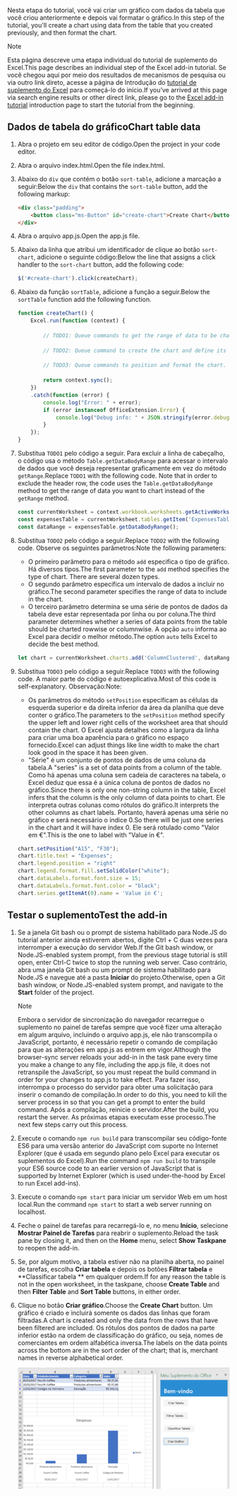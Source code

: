 <span data-ttu-id="8cbb3-101">Nesta etapa do tutorial, você vai criar um gráfico com dados da tabela que você criou anteriormente e depois vai formatar o gráfico.</span><span class="sxs-lookup"><span data-stu-id="8cbb3-101">In this step of the tutorial, you'll create a chart using data from the table that you created previously, and then format the chart.</span></span>

> [!NOTE]
> <span data-ttu-id="8cbb3-102">Esta página descreve uma etapa individual do tutorial de suplemento do Excel.</span><span class="sxs-lookup"><span data-stu-id="8cbb3-102">This page describes an individual step of the Excel add-in tutorial.</span></span> <span data-ttu-id="8cbb3-103">Se você chegou aqui por meio dos resultados de mecanismos de pesquisa ou via outro link direto, acesse a página de Introdução do [tutorial de suplemento do Excel](../tutorials/excel-tutorial.yml) para começá-lo do início.</span><span class="sxs-lookup"><span data-stu-id="8cbb3-103">If you’ve arrived at this page via search engine results or other direct link, please go to the [Excel add-in tutorial](../tutorials/excel-tutorial.yml) introduction page to start the tutorial from the beginning.</span></span>

## <a name="chart-table-data"></a><span data-ttu-id="8cbb3-104">Dados de tabela do gráfico</span><span class="sxs-lookup"><span data-stu-id="8cbb3-104">Chart table data</span></span>

1. <span data-ttu-id="8cbb3-105">Abra o projeto em seu editor de código.</span><span class="sxs-lookup"><span data-stu-id="8cbb3-105">Open the project in your code editor.</span></span> 
2. <span data-ttu-id="8cbb3-106">Abra o arquivo index.html.</span><span class="sxs-lookup"><span data-stu-id="8cbb3-106">Open the file index.html.</span></span>
3. <span data-ttu-id="8cbb3-107">Abaixo do `div` que contém o botão `sort-table`, adicione a marcação a seguir:</span><span class="sxs-lookup"><span data-stu-id="8cbb3-107">Below the `div` that contains the `sort-table` button, add the following markup:</span></span>

    ```html
    <div class="padding">            
        <button class="ms-Button" id="create-chart">Create Chart</button>            
    </div>
    ```

4. <span data-ttu-id="8cbb3-108">Abra o arquivo app.js.</span><span class="sxs-lookup"><span data-stu-id="8cbb3-108">Open the app.js file.</span></span>

5. <span data-ttu-id="8cbb3-109">Abaixo da linha que atribui um identificador de clique ao botão `sort-chart`, adicione o seguinte código:</span><span class="sxs-lookup"><span data-stu-id="8cbb3-109">Below the line that assigns a click handler to the `sort-chart` button, add the following code:</span></span>

    ```js
    $('#create-chart').click(createChart);
    ```

6. <span data-ttu-id="8cbb3-110">Abaixo da função `sortTable`, adicione a função a seguir.</span><span class="sxs-lookup"><span data-stu-id="8cbb3-110">Below the `sortTable` function add the following function.</span></span>

    ```js
    function createChart() {
        Excel.run(function (context) {
            
            // TODO1: Queue commands to get the range of data to be charted.

            // TODO2: Queue command to create the chart and define its type.

            // TODO3: Queue commands to position and format the chart.

            return context.sync();
        })
        .catch(function (error) {
            console.log("Error: " + error);
            if (error instanceof OfficeExtension.Error) {
                console.log("Debug info: " + JSON.stringify(error.debugInfo));
            }
        });
    }
    ``` 

7. <span data-ttu-id="8cbb3-p102">Substitua `TODO1` pelo código a seguir. Para excluir a linha de cabeçalho, o código usa o método `Table.getDataBodyRange` para acessar o intervalo de dados que você deseja representar graficamente em vez do método `getRange`.</span><span class="sxs-lookup"><span data-stu-id="8cbb3-p102">Replace `TODO1` with the following code. Note that in order to exclude the header row, the code uses the `Table.getDataBodyRange` method to get the range of data you want to chart instead of the `getRange` method.</span></span>

    ```js
    const currentWorksheet = context.workbook.worksheets.getActiveWorksheet();
    const expensesTable = currentWorksheet.tables.getItem('ExpensesTable');
    const dataRange = expensesTable.getDataBodyRange();
    ``` 

8. <span data-ttu-id="8cbb3-113">Substitua `TODO2` pelo código a seguir.</span><span class="sxs-lookup"><span data-stu-id="8cbb3-113">Replace `TODO2` with the following code.</span></span> <span data-ttu-id="8cbb3-114">Observe os seguintes parâmetros:</span><span class="sxs-lookup"><span data-stu-id="8cbb3-114">Note the following parameters:</span></span>
   - <span data-ttu-id="8cbb3-p104">O primeiro parâmetro para o método `add` especifica o tipo de gráfico. Há diversos tipos.</span><span class="sxs-lookup"><span data-stu-id="8cbb3-p104">The first parameter to the `add` method specifies the type of chart. There are several dozen types.</span></span> 
   - <span data-ttu-id="8cbb3-117">O segundo parâmetro especifica um intervalo de dados a incluir no gráfico.</span><span class="sxs-lookup"><span data-stu-id="8cbb3-117">The second parameter specifies the range of data to include in the chart.</span></span> 
   - <span data-ttu-id="8cbb3-118">O terceiro parâmetro determina se uma série de pontos de dados da tabela deve estar representada por linha ou por coluna.</span><span class="sxs-lookup"><span data-stu-id="8cbb3-118">The third parameter determines whether a series of data points from the table should be charted rowwise or columnwise.</span></span> <span data-ttu-id="8cbb3-119">A opção `auto` informa ao Excel para decidir o melhor método.</span><span class="sxs-lookup"><span data-stu-id="8cbb3-119">The option `auto` tells Excel to decide the best method.</span></span>

    ```js
    let chart = currentWorksheet.charts.add('ColumnClustered', dataRange, 'auto');
    ``` 

9. <span data-ttu-id="8cbb3-120">Substitua `TODO3` pelo código a seguir.</span><span class="sxs-lookup"><span data-stu-id="8cbb3-120">Replace `TODO3` with the following code.</span></span> <span data-ttu-id="8cbb3-121">A maior parte do código é autoexplicativa.</span><span class="sxs-lookup"><span data-stu-id="8cbb3-121">Most of this code is self-explanatory.</span></span> <span data-ttu-id="8cbb3-122">Observação:</span><span class="sxs-lookup"><span data-stu-id="8cbb3-122">Note:</span></span>
   - <span data-ttu-id="8cbb3-123">Os parâmetros do método `setPosition` especificam as células da esquerda superior e da direita inferior da área da planilha que deve conter o gráfico.</span><span class="sxs-lookup"><span data-stu-id="8cbb3-123">The parameters to the `setPosition` method specify the upper left and lower right cells of the worksheet area that should contain the chart.</span></span> <span data-ttu-id="8cbb3-124">O Excel ajusta detalhes como a largura da linha para criar uma boa aparência para o gráfico no espaço fornecido.</span><span class="sxs-lookup"><span data-stu-id="8cbb3-124">Excel can adjust things like line width to make the chart look good in the space it has been given.</span></span>
   - <span data-ttu-id="8cbb3-125">"Série" é um conjunto de pontos de dados de uma coluna da tabela.</span><span class="sxs-lookup"><span data-stu-id="8cbb3-125">A "series" is a set of data points from a column of the table.</span></span> <span data-ttu-id="8cbb3-126">Como há apenas uma coluna sem cadeia de caracteres na tabela, o Excel deduz que essa é a única coluna de pontos de dados no gráfico.</span><span class="sxs-lookup"><span data-stu-id="8cbb3-126">Since there is only one non-string column in the table, Excel infers that the column is the only column of data points to chart.</span></span> <span data-ttu-id="8cbb3-127">Ele interpreta outras colunas como rótulos do gráfico.</span><span class="sxs-lookup"><span data-stu-id="8cbb3-127">It interprets the other columns as chart labels.</span></span> <span data-ttu-id="8cbb3-128">Portanto, haverá apenas uma série no gráfico e será necessário o índice 0.</span><span class="sxs-lookup"><span data-stu-id="8cbb3-128">So there will be just one series in the chart and it will have index 0.</span></span> <span data-ttu-id="8cbb3-129">Ele será rotulado como "Valor em €".</span><span class="sxs-lookup"><span data-stu-id="8cbb3-129">This is the one to label with "Value in €".</span></span> 

    ```js
    chart.setPosition("A15", "F30");
    chart.title.text = "Expenses";
    chart.legend.position = "right"
    chart.legend.format.fill.setSolidColor("white");
    chart.dataLabels.format.font.size = 15;
    chart.dataLabels.format.font.color = "black";
    chart.series.getItemAt(0).name = 'Value in €';
    ``` 

## <a name="test-the-add-in"></a><span data-ttu-id="8cbb3-130">Testar o suplemento</span><span class="sxs-lookup"><span data-stu-id="8cbb3-130">Test the add-in</span></span>


1. <span data-ttu-id="8cbb3-131">Se a janela Git bash ou o prompt de sistema habilitado para Node.JS do tutorial anterior ainda estiverem abertos, digite Ctrl + C duas vezes para interromper a execução do servidor Web.</span><span class="sxs-lookup"><span data-stu-id="8cbb3-131">If the Git bash window, or Node.JS-enabled system prompt, from the previous stage tutorial is still open, enter Ctrl-C twice to stop the running web server.</span></span> <span data-ttu-id="8cbb3-132">Caso contrário, abra uma janela Git bash ou um prompt de sistema habilitado para Node.JS e navegue até a pasta **Iniciar** do projeto.</span><span class="sxs-lookup"><span data-stu-id="8cbb3-132">Otherwise, open a Git bash window, or Node.JS-enabled system prompt, and navigate to the **Start** folder of the project.</span></span>

     > [!NOTE]
     > <span data-ttu-id="8cbb3-133">Embora o servidor de sincronização do navegador recarregue o suplemento no painel de tarefas sempre que você fizer uma alteração em algum arquivo, incluindo o arquivo app.js, ele não transcompila o JavaScript, portanto, é necessário repetir o comando de compilação para que as alterações em app.js as entrem em vigor.</span><span class="sxs-lookup"><span data-stu-id="8cbb3-133">Although the browser-sync server reloads your add-in in the task pane every time you make a change to any file, including the app.js file, it does not retranspile the JavaScript, so you must repeat the build command in order for your changes to app.js to take effect.</span></span> <span data-ttu-id="8cbb3-134">Para fazer isso, interrompa o processo do servidor para obter uma solicitação para inserir o comando de compilação.</span><span class="sxs-lookup"><span data-stu-id="8cbb3-134">In order to do this, you need to kill the server process in so that you can get a prompt to enter the build command.</span></span> <span data-ttu-id="8cbb3-135">Após a compilação, reinicie o servidor.</span><span class="sxs-lookup"><span data-stu-id="8cbb3-135">After the build, you restart the server.</span></span> <span data-ttu-id="8cbb3-136">As próximas etapas executam esse processo.</span><span class="sxs-lookup"><span data-stu-id="8cbb3-136">The next few steps carry out this process.</span></span>

1. <span data-ttu-id="8cbb3-137">Execute o comando `npm run build` para transcompilar seu código-fonte ES6 para uma versão anterior do JavaScript com suporte no Internet Explorer (que é usada em segundo plano pelo Excel para executar os suplementos do Excel).</span><span class="sxs-lookup"><span data-stu-id="8cbb3-137">Run the command `npm run build` to transpile your ES6 source code to an earlier version of JavaScript that is supported by Internet Explorer (which is used under-the-hood by Excel to run Excel add-ins).</span></span>
2. <span data-ttu-id="8cbb3-138">Execute o comando `npm start` para iniciar um servidor Web em um host local.</span><span class="sxs-lookup"><span data-stu-id="8cbb3-138">Run the command `npm start` to start a web server running on localhost.</span></span>
4. <span data-ttu-id="8cbb3-139">Feche o painel de tarefas para recarregá-lo e, no menu **Início**, selecione **Mostrar Painel de Tarefas** para reabrir o suplemento.</span><span class="sxs-lookup"><span data-stu-id="8cbb3-139">Reload the task pane by closing it, and then on the **Home** menu, select **Show Taskpane** to reopen the add-in.</span></span>
5. <span data-ttu-id="8cbb3-140">Se, por algum motivo, a tabela estiver não na planilha aberta, no painel de tarefas, escolha **Criar tabela** e depois os botões **Filtrar tabela** e \*\*Classificar tabela \*\* em qualquer ordem.</span><span class="sxs-lookup"><span data-stu-id="8cbb3-140">If for any reason the table is not in the open worksheet, in the taskpane, choose **Create Table** and then **Filter Table** and **Sort Table** buttons, in either order.</span></span>
6. <span data-ttu-id="8cbb3-141">Clique no botão **Criar gráfico**.</span><span class="sxs-lookup"><span data-stu-id="8cbb3-141">Choose the **Create Chart** button.</span></span> <span data-ttu-id="8cbb3-142">Um gráfico é criado e incluirá somente os dados das linhas que foram filtradas.</span><span class="sxs-lookup"><span data-stu-id="8cbb3-142">A chart is created and only the data from the rows that have been filtered are included.</span></span> <span data-ttu-id="8cbb3-143">Os rótulos dos pontos de dados na parte inferior estão na ordem de classificação do gráfico, ou seja, nomes de comerciantes em ordem alfabética inversa.</span><span class="sxs-lookup"><span data-stu-id="8cbb3-143">The labels on the data points across the bottom are in the sort order of the chart; that is, merchant names in reverse alphabetical order.</span></span>

    ![Tutorial do Excel - Criar gráfico](../images/excel-tutorial-create-chart.png)
